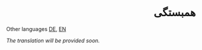 <header>
  <!-- TL;DR -->
</header>

<div dir="rtl">
<h1>همبستگی</h1>
</div>

Other languages [DE](./README.md), [EN](./EN.md)

*The translation will be provided soon.*
